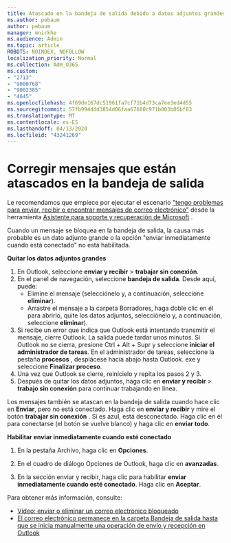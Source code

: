 ```yaml
---
title: Atascado en la bandeja de salida debido a datos adjuntos grandes
ms.author: pebaum
author: pebaum
manager: mnirkhe
ms.audience: Admin
ms.topic: article
ROBOTS: NOINDEX, NOFOLLOW
localization_priority: Normal
ms.collection: Adm_O365
ms.custom:
- "2713"
- "9000768"
- "9002385"
- "4645"
ms.openlocfilehash: 4f69de167dc51961fa7cf71b4d73ca7ee3ed4d55
ms.sourcegitcommit: 57fb994ddd3854d06faa67680c971b003b06bf83
ms.translationtype: MT
ms.contentlocale: es-ES
ms.lasthandoff: 04/13/2020
ms.locfileid: "43241269"
---
```

# <a name="fix-messages-that-are-stuck-in-the-outbox"></a>Corregir mensajes que están atascados en la bandeja de salida

Le recomendamos que empiece por ejecutar el escenario ["tengo problemas para enviar, recibir o encontrar mensajes de correo electrónico"](https://aka.ms/SaRA-OutlookSendReceive) desde la herramienta [Asistente para soporte y recuperación de Microsoft](https://diagnostics.office.com/#/) .

Cuando un mensaje se bloquea en la bandeja de salida, la causa más probable es un dato adjunto grande o la opción "enviar inmediatamente cuando está conectado" no está habilitada.

**Quitar los datos adjuntos grandes**

1. En Outlook, seleccione **enviar y recibir** > **trabajar sin conexión**. 
2. En el panel de navegación, seleccione **bandeja de salida**. Desde aquí, puede: 
    - Elimine el mensaje (selecciónelo y, a continuación, seleccione **eliminar**).
    - Arrastre el mensaje a la carpeta Borradores, haga doble clic en él para abrirlo, quite los datos adjuntos, selecciónelo y, a continuación, seleccione **eliminar**).
3. Si recibe un error que indica que Outlook está intentando transmitir el mensaje, cierre Outlook. La salida puede tardar unos minutos. Si Outlook no se cierra, presione Ctrl + Alt + Supr y seleccione **iniciar el administrador de tareas**. En el administrador de tareas, seleccione la pestaña **procesos** , desplácese hacia abajo hasta Outlook. exe y seleccione **Finalizar proceso**.
4. Una vez que Outlook se cierre, reinícielo y repita los pasos 2 y 3. 
5. Después de quitar los datos adjuntos, haga clic en **enviar y recibir** > **trabajo sin conexión** para continuar trabajando en línea. 

Los mensajes también se atascan en la bandeja de salida cuando hace clic en **Enviar**, pero no está conectado. Haga clic en **enviar y recibir** y mire el botón **trabajar sin conexión** . Si es azul, está desconectado. Haga clic en él para conectarse (el botón se vuelve blanco) y haga clic en **enviar todo**.
 
**Habilitar enviar inmediatamente cuando esté conectado**
 
1. En la pestaña Archivo, haga clic en **Opciones**.

2. En el cuadro de diálogo Opciones de Outlook, haga clic en **avanzadas**.

3. En la sección enviar y recibir, haga clic para habilitar **enviar inmediatamente cuando esté conectado**. Haga clic en **Aceptar**.
 
Para obtener más información, consulte:
- [Vídeo: enviar o eliminar un correo electrónico bloqueado](https://support.office.com/article/Video-Send-or-delete-an-email-stuck-in-your-outbox-26d5d34a-4e5f-444a-a9e8-44db04a94dec) 
- [El correo electrónico permanece en la carpeta Bandeja de salida hasta que se inicia manualmente una operación de envío y recepción en Outlook](https://support.microsoft.com/help/2797572/email-stays-in-the-outbox-folder-until-you-manually-initiate-a-send-re)
